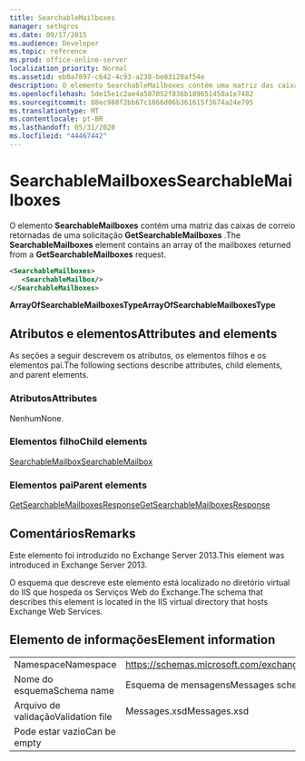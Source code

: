 ```yaml
---
title: SearchableMailboxes
manager: sethgros
ms.date: 09/17/2015
ms.audience: Developer
ms.topic: reference
ms.prod: office-online-server
localization_priority: Normal
ms.assetid: eb0a7897-c642-4c93-a238-be03128af54e
description: O elemento SearchableMailboxes contém uma matriz das caixas de correio retornadas de uma solicitação GetSearchableMailboxes.
ms.openlocfilehash: 5de15e1c2ae4a587052f836b189651450a1e7482
ms.sourcegitcommit: 88ec988f2bb67c1866d06b361615f3674a24e795
ms.translationtype: MT
ms.contentlocale: pt-BR
ms.lasthandoff: 05/31/2020
ms.locfileid: "44467442"
---
```

# <a name="searchablemailboxes"></a><span data-ttu-id="9dd6f-103">SearchableMailboxes</span><span class="sxs-lookup"><span data-stu-id="9dd6f-103">SearchableMailboxes</span></span>

<span data-ttu-id="9dd6f-104">O elemento **SearchableMailboxes** contém uma matriz das caixas de correio retornadas de uma solicitação **GetSearchableMailboxes** .</span><span class="sxs-lookup"><span data-stu-id="9dd6f-104">The **SearchableMailboxes** element contains an array of the mailboxes returned from a **GetSearchableMailboxes** request.</span></span> 
  
```XML
<SearchableMailboxes>
   <SearchableMailbox/>
</SearchableMailboxes>
```

 <span data-ttu-id="9dd6f-105">**ArrayOfSearchableMailboxesType**</span><span class="sxs-lookup"><span data-stu-id="9dd6f-105">**ArrayOfSearchableMailboxesType**</span></span>
## <a name="attributes-and-elements"></a><span data-ttu-id="9dd6f-106">Atributos e elementos</span><span class="sxs-lookup"><span data-stu-id="9dd6f-106">Attributes and elements</span></span>

<span data-ttu-id="9dd6f-107">As seções a seguir descrevem os atributos, os elementos filhos e os elementos pai.</span><span class="sxs-lookup"><span data-stu-id="9dd6f-107">The following sections describe attributes, child elements, and parent elements.</span></span>
  
### <a name="attributes"></a><span data-ttu-id="9dd6f-108">Atributos</span><span class="sxs-lookup"><span data-stu-id="9dd6f-108">Attributes</span></span>

<span data-ttu-id="9dd6f-109">Nenhum</span><span class="sxs-lookup"><span data-stu-id="9dd6f-109">None.</span></span>
  
### <a name="child-elements"></a><span data-ttu-id="9dd6f-110">Elementos filho</span><span class="sxs-lookup"><span data-stu-id="9dd6f-110">Child elements</span></span>

[<span data-ttu-id="9dd6f-111">SearchableMailbox</span><span class="sxs-lookup"><span data-stu-id="9dd6f-111">SearchableMailbox</span></span>](searchablemailbox.md)
  
### <a name="parent-elements"></a><span data-ttu-id="9dd6f-112">Elementos pai</span><span class="sxs-lookup"><span data-stu-id="9dd6f-112">Parent elements</span></span>

[<span data-ttu-id="9dd6f-113">GetSearchableMailboxesResponse</span><span class="sxs-lookup"><span data-stu-id="9dd6f-113">GetSearchableMailboxesResponse</span></span>](getsearchablemailboxesresponse.md)
  
## <a name="remarks"></a><span data-ttu-id="9dd6f-114">Comentários</span><span class="sxs-lookup"><span data-stu-id="9dd6f-114">Remarks</span></span>

<span data-ttu-id="9dd6f-115">Este elemento foi introduzido no Exchange Server 2013.</span><span class="sxs-lookup"><span data-stu-id="9dd6f-115">This element was introduced in Exchange Server 2013.</span></span>
  
<span data-ttu-id="9dd6f-116">O esquema que descreve este elemento está localizado no diretório virtual do IIS que hospeda os Serviços Web do Exchange.</span><span class="sxs-lookup"><span data-stu-id="9dd6f-116">The schema that describes this element is located in the IIS virtual directory that hosts Exchange Web Services.</span></span>
  
## <a name="element-information"></a><span data-ttu-id="9dd6f-117">Elemento de informações</span><span class="sxs-lookup"><span data-stu-id="9dd6f-117">Element information</span></span>

|||
|:-----|:-----|
|<span data-ttu-id="9dd6f-118">Namespace</span><span class="sxs-lookup"><span data-stu-id="9dd6f-118">Namespace</span></span>  <br/> |https://schemas.microsoft.com/exchange/services/2006/messages  <br/> |
|<span data-ttu-id="9dd6f-119">Nome do esquema</span><span class="sxs-lookup"><span data-stu-id="9dd6f-119">Schema name</span></span>  <br/> |<span data-ttu-id="9dd6f-120">Esquema de mensagens</span><span class="sxs-lookup"><span data-stu-id="9dd6f-120">Messages schema</span></span>  <br/> |
|<span data-ttu-id="9dd6f-121">Arquivo de validação</span><span class="sxs-lookup"><span data-stu-id="9dd6f-121">Validation file</span></span>  <br/> |<span data-ttu-id="9dd6f-122">Messages.xsd</span><span class="sxs-lookup"><span data-stu-id="9dd6f-122">Messages.xsd</span></span>  <br/> |
|<span data-ttu-id="9dd6f-123">Pode estar vazio</span><span class="sxs-lookup"><span data-stu-id="9dd6f-123">Can be empty</span></span>  <br/> ||
   

